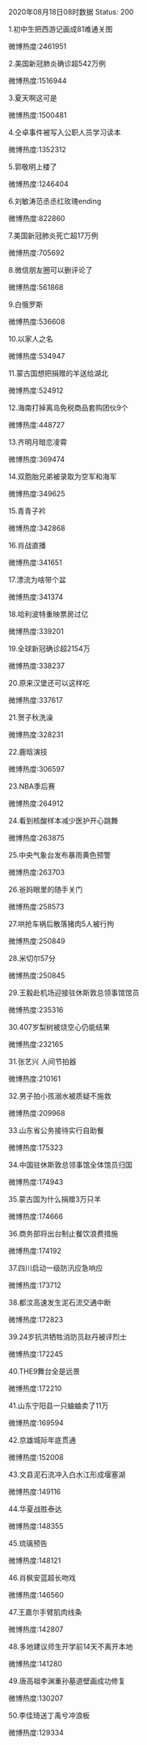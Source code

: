 2020年08月18日08时数据
Status: 200

1.初中生把西游记画成81难通关图

微博热度:2461951

2.美国新冠肺炎确诊超542万例

微博热度:1516944

3.夏天啊这可是

微博热度:1500481

4.仝卓事件被写入公职人员学习读本

微博热度:1352312

5.郭敬明上楼了

微博热度:1246404

6.刘敏涛范丞丞红玫瑰ending

微博热度:822860

7.美国新冠肺炎死亡超17万例

微博热度:705692

8.微信朋友圈可以删评论了

微博热度:561868

9.白俄罗斯

微博热度:536608

10.以家人之名

微博热度:534947

11.蒙古国想把捐赠的羊送给湖北

微博热度:524912

12.海南打掉离岛免税商品套购团伙9个

微博热度:448727

13.齐明月暗恋凌霄

微博热度:369474

14.双胞胎兄弟被录取为空军和海军

微博热度:349625

15.青青子衿

微博热度:342868

16.肖战直播

微博热度:341651

17.漂流为啥带个盆

微博热度:341374

18.哈利波特重映票房过亿

微博热度:339201

19.全球新冠确诊超2154万

微博热度:338237

20.原来汉堡还可以这样吃

微博热度:337617

21.贺子秋洗澡

微博热度:328231

22.鹿晗演技

微博热度:306597

23.NBA季后赛

微博热度:264912

24.看到核酸样本减少医护开心跳舞

微博热度:263875

25.中央气象台发布暴雨黄色预警

微博热度:263703

26.爸妈眼里的随手关门

微博热度:258573

27.哄抢车祸后散落猪肉5人被行拘

微博热度:250849

28.米切尔57分

微博热度:250845

29.王毅赴机场迎接驻休斯敦总领事馆馆员

微博热度:235316

30.407岁梨树被烧空心仍能结果

微博热度:232165

31.张艺兴 人间节拍器

微博热度:210161

32.男子拍小孩溺水被质疑不施救

微博热度:209968

33.山东省公务接待实行自助餐

微博热度:175323

34.中国驻休斯敦总领事馆全体馆员归国

微博热度:174943

35.蒙古国为什么捐赠3万只羊

微博热度:174666

36.商务部将出台制止餐饮浪费措施

微博热度:174192

37.四川启动一级防汛应急响应

微博热度:173712

38.都汶高速发生泥石流交通中断

微博热度:172823

39.24岁抗洪牺牲消防员赵丹被评烈士

微博热度:172245

40.THE9舞台全是远景

微博热度:172210

41.山东宁阳县一只蛐蛐卖了11万

微博热度:169594

42.京雄城际年底贯通

微博热度:152008

43.文县泥石流冲入白水江形成堰塞湖

微博热度:149116

44.华夏战胜泰达

微博热度:148355

45.琉璃预告

微博热度:148121

46.肖枫安蓝超长吻戏

微博热度:146560

47.王嘉尔手臂肌肉线条

微博热度:142807

48.多地建议师生开学前14天不离开本地

微博热度:141280

49.唐高祖李渊重孙墓道壁画成功修复

微博热度:130207

50.李佳琦送丁禹兮冲浪板

微博热度:129334


